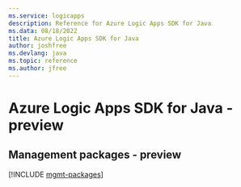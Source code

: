 ```yaml
---
ms.service: logicapps
description: Reference for Azure Logic Apps SDK for Java
ms.data: 08/18/2022
title: Azure Logic Apps SDK for Java
author: joshfree
ms.devlang: java
ms.topic: reference
ms.author: jfree
---
```

# Azure Logic Apps SDK for Java - preview

## Management packages - preview
[!INCLUDE [mgmt-packages](logic-apps-mgmt-index.md)]